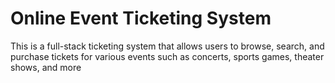 # Online Event Ticketing System

This is a full-stack ticketing system that allows users to browse, search, and purchase tickets for various events such as concerts, sports games, theater shows, and more
